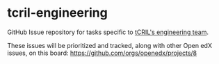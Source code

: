 # tcril-engineering

GitHub Issue repository for tasks specific to [tCRIL's engineering team](https://openedx.atlassian.net/wiki/spaces/COMM/pages/3241640370/tCRIL+Engineering+Team).

These issues will be prioritized and tracked, along with other Open edX issues, on this board: https://github.com/orgs/openedx/projects/8
